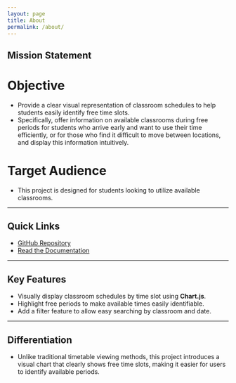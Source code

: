 ```yaml
---
layout: page
title: About
permalink: /about/
---
```


## Mission Statement

# Objective

- Provide a clear visual representation of classroom schedules to help students easily identify free time slots.
- Specifically, offer information on available classrooms during free periods for students who arrive early and want to use their time efficiently, or for those who find it difficult to move between locations, and display this information intuitively.

# Target Audience

- This project is designed for students looking to utilize available classrooms.

---

## Quick Links

- [GitHub Repository](https://github.com/24-2-Sej-dule/Sej-dule)
- [Read the Documentation](https://sej-dule.readthedocs.io/)

---

## Key Features

- Visually display classroom schedules by time slot using **Chart.js**.
- Highlight free periods to make available times easily identifiable.
- Add a filter feature to allow easy searching by classroom and date.

---

## Differentiation

- Unlike traditional timetable viewing methods, this project introduces a visual chart that clearly shows free time slots, making it easier for users to identify available periods.

